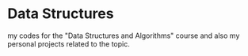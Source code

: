 # Data Structures

my codes for the "Data Structures and Algorithms" course and also my personal projects related to the topic.
